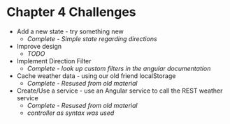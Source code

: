 # Chapter 4 Challenges

* Add a new state - try something new
    * _Complete - Simple state regarding directions_
* Improve design 
    * _TODO_
* Implement Direction Filter
    * _Complete - look up custom filters in the angular documentation_
* Cache weather data - using our old friend localStorage
    * _Complete - Resused from old material_
* Create/Use a service - use an Angular service to call the REST weather service
    * _Complete - Resused from old material_
    * _controller as syntax was used_